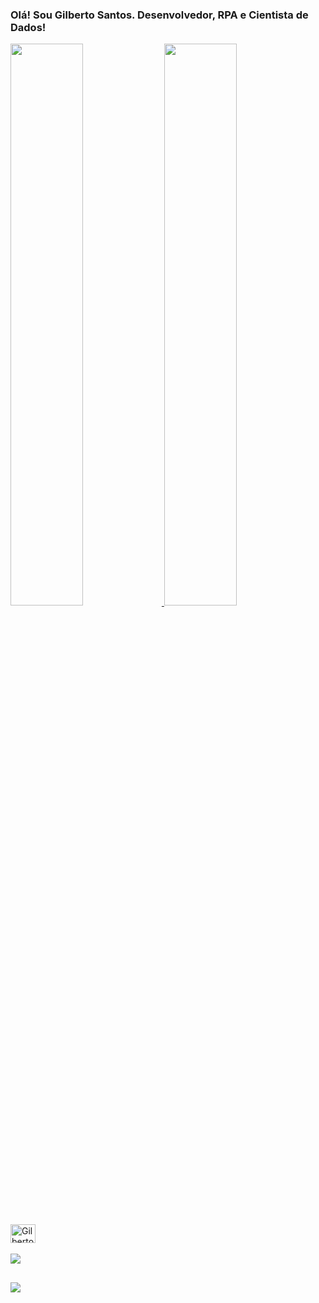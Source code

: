 ### Olá! Sou Gilberto Santos. Desenvolvedor, RPA e Cientista de Dados!

<div height="180em">
  <a href="https://github.com/gilbertosantos-dev">
  <img width="48%" src="https://github-readme-stats.vercel.app/api?username=gilbertosantos-dev&show_icons=true&theme=noctis_minimus&include_all_commits=true&count_private=true"/>
  <img width="48%" src="https://github-readme-stats.vercel.app/api/top-langs/?username=gilbertosantos-dev&layout=compact&langs_count=7&theme=noctis_minimus"/>
</div>

<!-- Imagens de linguagens, procurar no https://devicon.dev/ -->
<div style="display: inline_block"><br>
  <img align="center" alt="Gilberto-Python" height="30" width="40" src="https://cdn.jsdelivr.net/gh/devicons/devicon/icons/python/python-original.svg" />
</div>
  
<div style="display: inline_block"><br>  
  <img src="https://cdn.jsdelivr.net/gh/devicons/devicon/icons/java/java-original-wordmark.svg" />
</div>         
  
##
  
<div> 
  <!--<a href="https://www.youtube.com/channel/UC_-uuuZbY0AAt9CViNzvc-Q" target="_blank"><img src="https://img.shields.io/badge/YouTube-FF0000?style=for-the-badge&logo=youtube&logoColor=white" target="_blank"></a>-->
  <!--<a href="https://instagram.com/rafaballerini" target="_blank"><img src="https://img.shields.io/badge/-Instagram-%23E4405F?style=for-the-badge&logo=instagram&logoColor=white" target="_blank"></a>-->
 	<!--<a href="https://www.twitch.tv/rafaballerinii" target="_blank"><img src="https://img.shields.io/badge/Twitch-9146FF?style=for-the-badge&logo=twitch&logoColor=white" target="_blank"></a>-->
 <!--<a href="https://discord.gg/wagxzStdcR" target="_blank"><img src="https://img.shields.io/badge/Discord-7289DA?style=for-the-badge&logo=discord&logoColor=white" target="_blank"></a>-->
  <!--<a href = "mailto:contatorafaballerini@gmail.com"><img src="https://img.shields.io/badge/-Gmail-%23333?style=for-the-badge&logo=gmail&logoColor=white" target="_blank"></a>-->
  <a href="https://www.linkedin.com/in/devgilbertosantos/" target="_blank"><img src="https://img.shields.io/badge/-LinkedIn-%230077B5?style=for-the-badge&logo=linkedin&logoColor=white" target="_blank"></a> 
 
</div>
  
<!--
**GilbertoSantos-Dev/GilbertoSantos-Dev** is a ✨ _special_ ✨ repository because its `README.md` (this file) appears on your GitHub profile.

Here are some ideas to get you started:

- 🔭 I’m currently working on ...
- 🌱 I’m currently learning ...
- 👯 I’m looking to collaborate on ...
- 🤔 I’m looking for help with ...
- 💬 Ask me about ...
- 📫 How to reach me: ...
- 😄 Pronouns: ...
- ⚡ Fun fact: ...
-->
